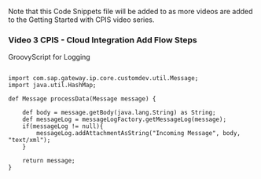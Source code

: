 Note that this Code Snippets file will be added to as more videos are added to the Getting Started with CPIS video series.

### Video 3 CPIS - Cloud Integration Add Flow Steps

GroovyScript for Logging

```groovyscript

import com.sap.gateway.ip.core.customdev.util.Message;
import java.util.HashMap;

def Message processData(Message message) {
	
	def body = message.getBody(java.lang.String) as String;
	def messageLog = messageLogFactory.getMessageLog(message);
	if(messageLog != null){
		messageLog.addAttachmentAsString("Incoming Message", body, "text/xml");
	}
	 
	return message;
}

```
